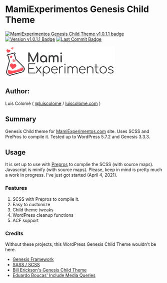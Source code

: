 # MamiExperimentos Genesis Child Theme

[![MamiExperimentos Genesis Child Theme v1.0.1.1 badge][changelog-badge]][changelog] [![Version v1.0.1.1 Badge][version-badge]][changelog] [![Last Commit Badge][last-commit-badge]][commits]

![MamiExperimentos Logo](images/logo.png)

## Author:

Luis Colomé ( [@luiscolome](https://twitter.com/luiscolome) / [luiscolome.com](https://luiscolome.com) )

## Summary

Genesis Child theme for [MamiExperimentos.com](https://mamiexperimentos.com/) site. Uses SCSS and PrePros to compile it. Tested up to WordPress 5.7.2 and Genesis 3.3.3.

## Usage

It is set up to use with [Prepros](https://prepros.io/) to complie the SCSS (with source maps). Javascript is minify (with source maps).
Please, keep in mind is pretty much a work in progress. I've just got started (April 4, 2021).

### Features

1. SCSS with Prepros to compile it.
2. Easy to customize
4. Child theme tweaks
5. WordPress cleanup functions
6. ACF support

### Credits

Without these projects, this WordPress Genesis Child Theme wouldn't be here.

* [Genesis Framework](http://my.studiopress.com/themes/genesis/)
* [SASS / SCSS](http://sass-lang.com/)
* [Bill Erickson's Genesis Child Theme](https://github.com/billerickson/BE-Genesis-Child)
* [Eduardo Boucas' Include Media Queries](https://eduardoboucas.github.io/include-media/)


[changelog]: ./CHANGELOG.md
[commits]: https://github.com/LuisColome/mamiexperimentos/commits/develop
[changelog-badge]: https://img.shields.io/badge/changelog-MamiExperimentos%20Genesis%20Child%20Theme%20v1.0.1.1-orange
[version-badge]: https://img.shields.io/badge/version-v1.0.1.1-blue
[last-commit-badge]: https://img.shields.io/github/last-commit/LuisColome/mamiexperimentos/develop?color=green